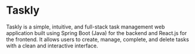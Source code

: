 # Taskly
Taskly is a simple, intuitive, and full-stack task management web application built using Spring Boot (Java) for the backend and React.js for the frontend. It allows users to create, manage, complete, and delete tasks with a clean and interactive interface.
